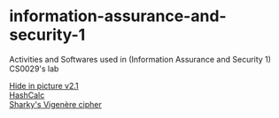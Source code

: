 # information-assurance-and-security-1
Activities and Softwares used in (Information Assurance and Security 1) CS0029's lab

[Hide in picture v2.1]()<br>
[HashCalc](https://www.slavasoft.com/download.htm) <br>
[Sharky's Vigenère cipher](https://sharkysoft.com/vigenere/1.0/) <br>
